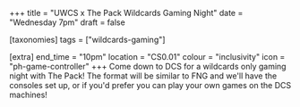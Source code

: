 +++
title = "UWCS x The Pack Wildcards Gaming Night"
date = "Wednesday 7pm"
draft = false

[taxonomies]
tags = ["wildcards-gaming"]

[extra]
end_time = "10pm"
location = "CS0.01"
colour = "inclusivity"
icon = "ph-game-controller"
+++
Come down to DCS for a wildcards only gaming night with The Pack! The format will be similar to FNG and we'll have the consoles set up, or if you'd prefer you can play your own games on the DCS machines!
